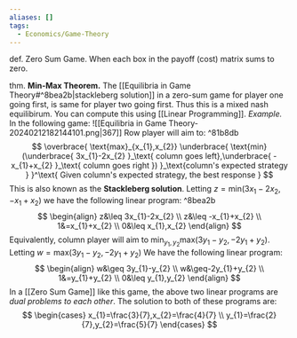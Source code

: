 ```yaml
---
aliases: []
tags:
  - Economics/Game-Theory
---
```

def. Zero Sum Game. When each box in the payoff (cost) matrix sums to zero.

thm. **Min-Max Theorem.** The [[Equilibria in Game Theory#^8bea2b|stackleberg solution]] in a zero-sum game for player one going first, is same for player two going first. Thus this is a mixed nash equilibirum. You can compute this using [[Linear Programming]].
*Example.* In the following game:
![[Equilibria in Game Theory-20240212182144101.png|367]]
Row player will aim to: ^81b8db
$$
\overbrace{ \text{max}_{x_{1},x_{2}} \underbrace{ \text{min}(\underbrace{ 3x_{1}-2x_{2} }_\text{ column goes left},\underbrace{ -x_{1}+x_{2} }_\text{ column goes right }) }_\text{column's expected strategy } }^\text{ Given column's expected strategy, the best response }
$$
This is also known as the **Stackleberg solution**. Letting $z=\text{min}(3x_{1}-2x_{2},-x_{1}+x_{2})$ we have the following linear program: ^8bea2b
$$
\begin{align}
z&\leq 3x_{1}-2x_{2} \\
z&\leq -x_{1}+x_{2} \\
1&=x_{1}+x_{2} \\
0&\leq x_{1},x_{2}
\end{align}
$$
Equivalently, column player will aim to $\text{min}_{y_{1},y_{2}}\text{max}(3y_{1}-y_{2},-2y_{1}+y_{2})$. Letting $w=\text{max}(3y_{1}-y_{2},-2y_{1}+y_{2})$ We have the following linear program:
$$
\begin{align}
w&\geq 3y_{1}-y_{2} \\
w&\geq-2y_{1}+y_{2} \\
1&=y_{1}+y_{2} \\
0&\leq y_{1},y_{2}
\end{align}
$$
In a [[Zero Sum Game]] like this game, the above two linear programs are *dual problems to each other*. The solution to both of these programs are:
$$
\begin{cases}
x_{1}=\frac{3}{7},x_{2}=\frac{4}{7} \\
y_{1}=\frac{2}{7},y_{2}=\frac{5}{7}
\end{cases}
$$
